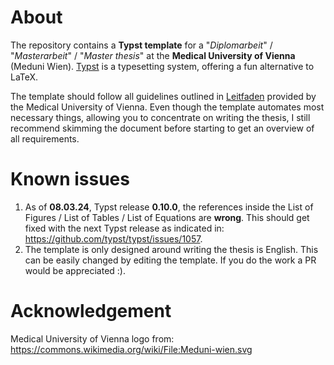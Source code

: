 # About
The repository contains a **Typst template** for a "_Diplomarbeit_" / "_Masterarbeit_" / "_Master thesis_" at the **Medical University of Vienna** (Meduni Wien).
[Typst](https://github.com/typst/typst) is a typesetting system, offering a fun alternative to LaTeX.  

The template should follow all guidelines outlined in [Leitfaden](https://ub.meduniwien.ac.at/fileadmin/content/OE/ub/dokumente/Leitfaden_Studierende_Hochschulschriften_MedUni_Wien.pdf) provided by the Medical University of Vienna. Even though the template automates most necessary things, allowing you to concentrate on writing the thesis, I still recommend skimming the document before starting to get an overview of all requirements.

# Known issues
1. As of **08.03.24**, Typst release **0.10.0**, the references inside the List of Figures / List of Tables / List of Equations are **wrong**. This should get fixed with the next Typst release as indicated in: <https://github.com/typst/typst/issues/1057>.
2. The template is only designed around writing the thesis is English. This can be easily changed by editing the template. If you do the work a PR would be appreciated :).

# Acknowledgement
Medical University of Vienna logo from: <https://commons.wikimedia.org/wiki/File:Meduni-wien.svg>
